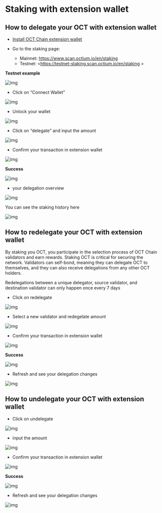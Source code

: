 # Staking with extension wallet

## How to delegate your OCT with extension wallet

- [Install OCT Chain extension wallet](shree.md)
- Go to the staking page:

    - Mainnet: <https://www.scan.octium.io/en/staking>
    - Testnet: <https://testnet-staking.scan.octium.io/en/staking >

**Testnet example**

![img](https://lh3.googleusercontent.com/62tAplbV-lv5Hy5-lrUEvkLk29GT_LPpsRmOq-tR5az_1KwVkdLjG__Oxoe2skKSjqkDA7TqGgq1YlPDkXEFiejiD_mSyhLUiyD8O4CCH9nBztTu2ctetdHfXZH85b6Ge9kHEV2Q)

- Click on “Connect Wallet”

![img](https://lh6.googleusercontent.com/4o4Aj53r-LincYLkStkIXTi-wTHuAj4BKkS-Yt7pWokTEfiFtjstvMFHt4yiTr5WrNwsqfUFdhWhsnUDCv11UpogqHo08vd41-o7bcFRLSOlsdGmJmLhdfqNHK6Pge4IToISwU-R)

- Unlock your wallet

![img](https://lh4.googleusercontent.com/rCFd8jPzCspJDYEKO02JvZTVhNPWL1UGZIENnhIJ9_7h-8UXp20PhGxg2xzwNmRKQiFRLnrmMVaTDd1dYAmVk1b2WVG9DBnsuFFYOlpI-xCeZhtObAfgjzVUlmqQ43BWCyPKhwjl)

- Click on “delegate” and input the amount

![img](https://lh4.googleusercontent.com/-mfR40ZPqZ3yih90oXNee4DULAnbV1l3ZWbkGgqgi07tdXDcCFR_5eA5PY23vW_GqO0sXlkwTr_laljPl11COpX0hB4KBA6_dHgGGUqe8y2YxYNECcKZvc75GdW9WlaFJf4zx776)

- Confirm your transaction in extension wallet

![img](https://lh5.googleusercontent.com/U_ji1L_LgRaxKmRHFvvUwtiOb7SXqTZ6GrMiqvK2gR_aS21bVTqgTHp2aF207pKxfZaYd38QFvRau20n8zbd_MZ1_6ktWEoXYbRrf6vSUdp2W1yWfwqWFqbhjvrbGiX1YRMzJj7b)

**Success**

![img](https://lh5.googleusercontent.com/avie7-_5sa8jnI8XdFa1EytOMB9pZVULKQntno3hk3w3MuWJtwE9WNYayKTA0W7mymtJLG5mKZFk42TvUyGa_qSAi5rIH88LL2riKln35loCEHl3ntaqZEspWwUMbOgPdZbhOSp6)

-  your delegation overview

![img](https://lh4.googleusercontent.com/m8hyetwRYQS-HLcubdSkuhjAAFDyWQptswGJKUWaAwcK-m1yVblM-5pXL599ogLJ1DjkKUo75WOzt6JUDxrnUNwNANDa1ZpuyHxlDxRg7enDF8jkhF70SkWeAPq6hAARAcphlaKw)

You can see the staking history here

![img](https://lh5.googleusercontent.com/P3TMkfcn75wK5-DUQNcxl9XGRPhSYFZR561Ov6ko3jH_gnTImh561tYk0keFORWCET28LxhnnU2iChX2CzZd1a0R4tH4_GMKziRpsZWRtHhZeFmi5MF-WE9g0XcWkzLHSxwQggVu)

## How to redelegate your OCT with extension wallet

By staking you OCT, you participate in the selection process of OCT Chain validators and earn rewards. Staking OCT is critical for securing the network. Validators can self-bond, meaning they can delegate OCT to themselves, and they can also receive delegations from any other OCT holders.

Redelegations between a unique delegator, source validator, and destination validator can only happen once every 7 days

- Click on redelegate

![img](https://lh3.googleusercontent.com/mgnbGGdmvIfMyj5_cWTwOtaN-8uQn8t7hBaP5cZ297MH6-KE-v_pWRNl-sGjecPRp-K7eoKa4BvEFLYBvOxoPlO9Weq6RDijN2xvGC6-VhS8poycBwkOSOKGjtmw0jj-S1NdWsB-)

- Select a new validator and redegelate amount

![img](https://lh4.googleusercontent.com/sQ23rDrcUIccCmjwHp0jgHRqgkJwm_nkPH2cvHiL5guqj3Xk-1VfPxbM_Okx_zCrJswFoaWq03fwFh0ATLKvEvVM-OmgVheFCNHbrK9Plw4tmilNO7UFSLYVBUjExSyrskiuNsPs)

- Confirm your transaction in extension wallet

![img](https://lh6.googleusercontent.com/fSkKxBxzsGcbnKrflFG-mEysjAVV7a4MqbImMKQgN6jgEbvcOLoMET5nWK7rUEEev-9iNTPeqqQb-Vxgk3wXB9WFkA4OHtIkz9VI5mBPmAXxAiIkTYZgs2bTgib-kmnlWeSK0ZpH)

**Success**

![img](https://lh5.googleusercontent.com/SyWHb2uqlxzZcwCLULNTuSAunBTIYrbidK_JEu7xSwmAIFViv8rScXp6ogoJKWPmduqKcOuM_ypt1RPtzgG0L9fIqoEHvtREuVSrYNTRTHuJmIWoz_qJU9O4HppOZ3DmxkRG6gqr)


- Refresh and see your delegation changes

![img](https://lh6.googleusercontent.com/O1FC9Fas2TSwootvC7HoJKR2O6dOLpxsKtf9px-k7DLlsZHNWuyJ_fQkvWEvtRQQNBxbP5iKN1EHbbj1SD3RQXYeh_vFYzlISAfBkErbvDmTU_hprGw3dTamm9Pmfzr84Kh7A3hm)

## How to undelegate your OCT with extension wallet

- Click on undelegate

![img](https://lh6.googleusercontent.com/FsvTIitDmIut49wYjPr6-gKRrQSx__IBKE7Ga74Uk1SPdH1WmuPFA50WLdsUmd8B78V9kemXA91F01rocBD53M0whofHnkMVE4bkydOdu8-ooGiNS9UlkN1Dv-KZnbcu_imph6_6)

- input the amount

![img](https://lh3.googleusercontent.com/dMuio1mZQGq4AmKKR-GPLYkBFLl3U2F4G-Ddm8qKKAdD682LjIMI97rCzx-GFd4pxMcsVvCwszUXUbxnO-txr3bmHd3EcqL1Qw-mqMG61S0Tj49VA7toQmyd8rDqPqYo24kK2mow)

- Confirm your transaction in extension wallet

![img](https://lh6.googleusercontent.com/2BBgV-Em4WudnNIeYPHGqxNSYKL0W-jW6-MFZ0L4sC7xl7TVSIccV6lslr6uJrnP28W9D7O9Qkr5MUhLp48aew1-tI-pD8gW_1aorPr7BX8l9v75zd9KaXWV1U3bzwjN4yyxAA0o)


**Success**

![img](https://lh3.googleusercontent.com/KneZHA6Hkm1SudGWIR-7Vl8F5N2tlj7QTQ5-f-Twyn79RgsoFPhBBIkwrVl5OLOYbbRSYXQ4gguJUqlczSiW7qGarqN-Kag6NyC7eD3P8-2QCOX6f0YGDJrWQnDRDOw0ElkCkAgM)

- Refresh and see your delegation changes

![img](https://lh5.googleusercontent.com/EoteDGogJ7oGrTsixAXmc8aPxBivv_aODogbaKoSfAFVZEJJPeGFR0NJowM5f7U7plYWYN4sQ-mw-5U_6qLh3-7IiY88KWNNqCbX-BHmabyTUXefIrM30AjwAwDngKRsgJTb4EN1)